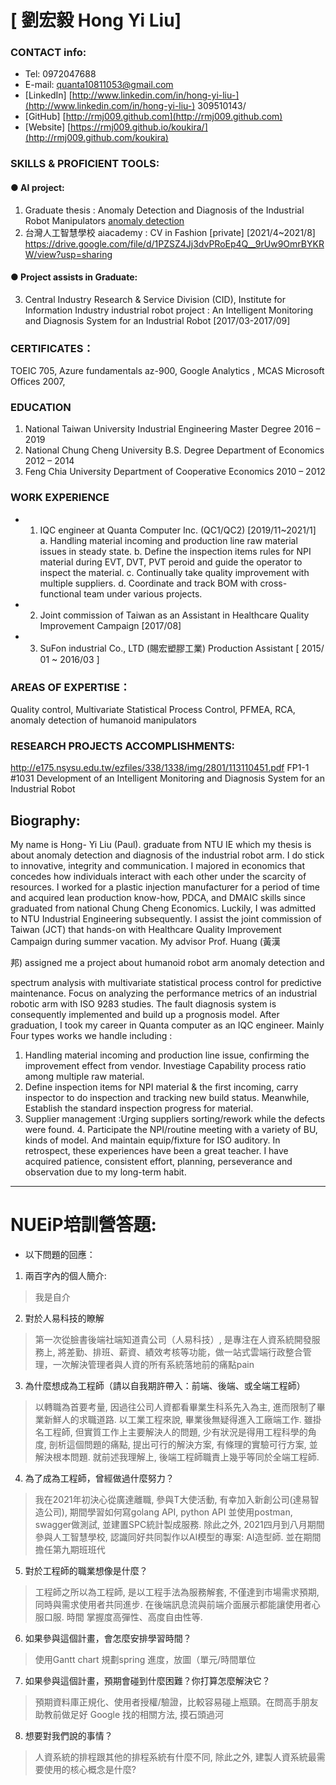 # [ 劉宏毅 Hong Yi Liu]

### CONTACT info:

- Tel: 0972047688
- E-mail: quanta10811053@gmail.com
- [LinkedIn] [http://www.linkedin.com/in/hong-yi-liu-](http://www.linkedin.com/in/hong-yi-liu-)
    309510143/
- [GitHub] [http://rmj009.github.com](http://rmj009.github.com)
- [Website] [https://rmj009.github.io/koukira/](http://rmj009.github.com/koukira)
  

### SKILLS & PROFICIENT TOOLS:

#### ● AI project:

1. Graduate thesis : Anomaly Detection and Diagnosis of the Industrial Robot Manipulators [anomaly detection](https://docs.google.com/presentation/d/1NBqlpngERthgLvFd9tJv59BoM_b5p2VH/edit?usp=sharing&ouid=103768638663570242533&rtpof=true&sd=true)
2. 台灣人工智慧學校 aiacademy : CV in Fashion [private] [2021/4~2021/8] https://drive.google.com/file/d/1PZSZ4Jj3dvPRoEp4Q__9rUw9OmrBYKRW/view?usp=sharing

#### ● Project assists in Graduate:

3. Central Industry Research & Service Division (CID), Institute for
    Information Industry industrial robot project : An Intelligent Monitoring
    and Diagnosis System for an Industrial Robot [2017/03-2017/09]

### CERTIFICATES：


TOEIC ̇705, Azure fundamentals az-900, Google Analytics , MCAS Microsoft Offices 2007,

### EDUCATION

1. National Taiwan University
Industrial Engineering Master Degree
2016 – 2019
2. National Chung Cheng University
B.S. Degree Department of Economics
2012 – 2014
3. Feng Chia University
Department of Cooperative Economics
2010 – 2012

### WORK EXPERIENCE

* 1. IQC engineer at Quanta Computer Inc. (QC1/QC2) [2019/11~2021/1]
    a. Handling material incoming and production line raw material issues in steady state.
    b. Define the inspection items rules for NPI material during EVT, DVT, PVT peroid and
       guide the operator to inspect the material.
    c. Continually take quality improvement with multiple suppliers.
    d. Coordinate and track BOM with cross-functional team under various projects.
* 2. Joint commission of Taiwan as an Assistant in Healthcare Quality Improvement
    Campaign [2017/08]

* 3. SuFon industrial Co., LTD (賜宏塑膠工業) Production Assistant [ 2015/ 01 ~ 2016/03 ]

### AREAS OF EXPERTISE：


Quality control, Multivariate Statistical Process Control, PFMEA, RCA, anomaly
detection of humanoid manipulators

### RESEARCH PROJECTS ACCOMPLISHMENTS:


http://e175.nsysu.edu.tw/ezfiles/338/1338/img/2801/113110451.pdf
FP1-1 #1031 Development of an Intelligent Monitoring and Diagnosis System for an Industrial
Robot



## Biography:

My name is Hong-
Yi Liu (Paul). graduate from NTU IE which my thesis is about anomaly detection
and diagnosis of the industrial robot arm. I do stick to innovative, integrity and
communication. I majored in economics that concedes how individuals interact
with each other under the scarcity of resources. I worked for a plastic injection
manufacturer for a period of time and acquired lean production know-how, PDCA,
and DMAIC skills since graduated from national Chung Cheng Economics.
Luckily, I was admitted to NTU Industrial Engineering subsequently. I assist the
joint commission of Taiwan (JCT) that hands-on with Healthcare Quality
Improvement Campaign during summer vacation. My advisor Prof. Huang (黃漢

邦) assigned me a project about humanoid robot arm anomaly detection and

spectrum analysis with multivariate statistical process control for predictive
maintenance. Focus on analyzing the performance metrics of an industrial robotic
arm with ISO 9283 studies. The fault diagnosis system is consequently
implemented and build up a prognosis model. After graduation, I took my career
in Quanta computer as an IQC engineer. Mainly Four types works we handle
including :

1. Handling material incoming and production line issue, confirming the
improvement effect from vendor. Investiage Capability process ratio among
multiple raw material.
2. Define inspection items for NPI material & the first incoming, carry inspector to
do inspection and tracking new build status. Meanwhile, Establish the standard
inspection progress for material.
3. Supplier management :Urging suppliers sorting/rework while the defects were
found. 4. Participate the NPI/routine meeting with a variety of BU, kinds of model.
And maintain equip/fixture for ISO auditory.
In retrospect, these experiences have been a great teacher. I have acquired
patience, consistent effort, planning, perseverance and observation due to my
long-term habit.

---
# NUEiP培訓營答題:

- 以下問題的回應：

1. 兩百字內的個人簡介:
> 我是自介


2. 對於人易科技的瞭解
> 第一次從臉書後端社端知道貴公司（人易科技）, 是專注在人資系統開發服務上, 將差勤、排班、薪資、績效考核等功能，做一站式雲端行政整合管理，一次解決管理者與人資的所有系統落地前的痛點pain

3. 為什麼想成為工程師（請以自我期許帶入：前端、後端、或全端工程師）
> 以轉職為首要考量, 因過往公司人資都看畢業生科系先入為主, 進而限制了畢業新鮮人的求職道路. 以工業工程來說, 畢業後無疑得進入工廠端工作. 雖掛名工程師, 但實質工作上主要解決人的問題, 少有狀況是得用工程科學的角度, 剖析這個問題的痛點, 提出可行的解決方案, 有條理的實驗可行方案, 並解決根本問題. 就前述我理解上, 後端工程師職責上幾乎等同於全端工程師. 


4. 為了成為工程師，曾經做過什麼努力？
> 我在2021年初決心從廣達離職, 參與T大使活動, 有幸加入新創公司(達易智造公司), 期間學習如何寫golang API, python API 並使用postman, swagger做測試, 並建置SPC統計製成服務. 除此之外, 2021四月到八月期間參與人工智慧學校, 認識同好共同製作以AI模型的專案: AI造型師. 並在期間擔任第九期班班代

5. 對於工程師的職業想像是什麼？
> 工程師之所以為工程師, 是以工程手法為服務解套, 不僅達到市場需求預期, 同時與需求使用者共同進步. 在後端訊息流與前端介面展示都能讓使用者心服口服. 時間 掌握度高彈性、高度自由性等.

6. 如果參與這個計畫，會怎麼安排學習時間？
> 使用Gantt chart 規劃spring 進度，放圖（單元/時間單位


7. 如果參與這個計畫，預期會碰到什麼困難？你打算怎麼解決它？
> 預期資料庫正規化、使用者授權/驗證，比較容易碰上瓶頸。在問高手朋友助教前做足好 Google 找的相關方法, 摸石頭過河


8. 想要對我們說的事情？
> 人資系統的排程跟其他的排程系統有什麼不同, 除此之外, 建製人資系統最需要使用的核心概念是什麼?

